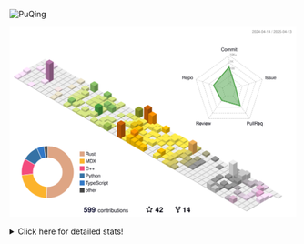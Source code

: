 ![PuQing](https://user-images.githubusercontent.com/27223114/171565019-9a56fae6-b08b-421f-99db-7e830da42371.png)

![](./profile-3d-contrib/profile-season-animate.svg)

<details>
<summary>Click here for detailed stats!</summary>

<!--START_SECTION:waka-->
![Lines of code](https://img.shields.io/badge/From%20Hello%20World%20I%27ve%20Written-2.0%20million%20lines%20of%20code-blue)

**🐱 My GitHub Data** 

> 📦 441.4 kB Used in GitHub's Storage 
 > 
> 🏆 136 Contributions in the Year 2025
 > 
> 🚫 Not Opted to Hire
 > 
> 📜 45 Public Repositories 
 > 
> 🔑 33 Private Repositories 
 > 
**I'm an Early 🐤** 

```text
🌞 Morning                682 commits         ██░░░░░░░░░░░░░░░░░░░░░░░   08.20 % 
🌆 Daytime                3559 commits        ███████████░░░░░░░░░░░░░░   42.79 % 
🌃 Evening                1909 commits        ██████░░░░░░░░░░░░░░░░░░░   22.95 % 
🌙 Night                  2167 commits        ███████░░░░░░░░░░░░░░░░░░   26.06 % 
```


📊 **This Week I Spent My Time On** 

```text
💬 Programming Languages: 
Other                    10 hrs 39 mins      ██████░░░░░░░░░░░░░░░░░░░   23.75 % 
CLI                      10 hrs 30 mins      ██████░░░░░░░░░░░░░░░░░░░   23.40 % 
Markdown                 4 hrs 41 mins       ███░░░░░░░░░░░░░░░░░░░░░░   10.47 % 
Python                   4 hrs 35 mins       ███░░░░░░░░░░░░░░░░░░░░░░   10.24 % 
Browsing                 2 hrs 38 mins       █░░░░░░░░░░░░░░░░░░░░░░░░   05.88 % 

🔥 Editors: 
Arc                      14 hrs 13 mins      ████████░░░░░░░░░░░░░░░░░   31.70 % 
VS Code                  10 hrs 38 mins      ██████░░░░░░░░░░░░░░░░░░░   23.72 % 
Ghostty                  10 hrs 30 mins      ██████░░░░░░░░░░░░░░░░░░░   23.40 % 
Obsidian                 4 hrs 39 mins       ███░░░░░░░░░░░░░░░░░░░░░░   10.39 % 
Telegram                 2 hrs 33 mins       █░░░░░░░░░░░░░░░░░░░░░░░░   05.71 % 

💻 Operating System: 
Mac                      36 hrs 10 mins      ████████████████████░░░░░   80.59 % 
WSL                      5 hrs 42 mins       ███░░░░░░░░░░░░░░░░░░░░░░   12.72 % 
Linux                    3 hrs               ██░░░░░░░░░░░░░░░░░░░░░░░   06.69 % 
```


<!--END_SECTION:waka-->
</details>
